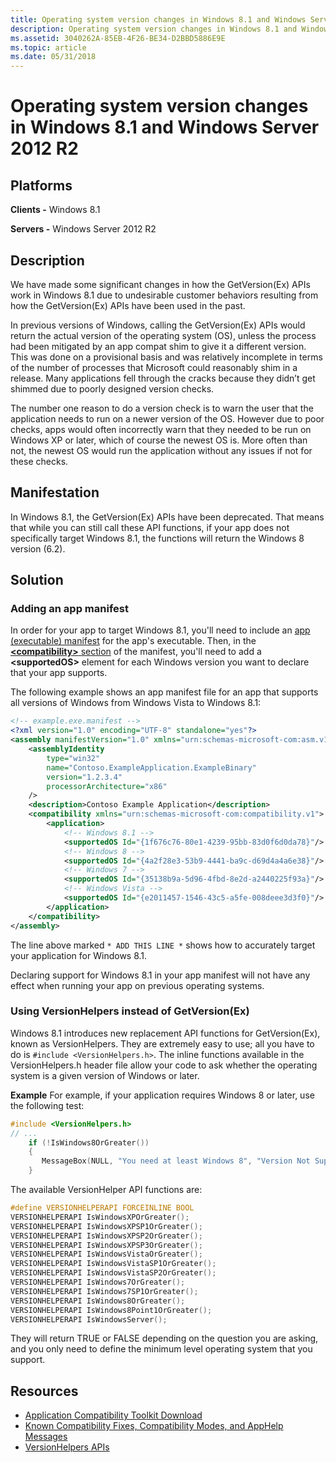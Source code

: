 ```yaml
---
title: Operating system version changes in Windows 8.1 and Windows Server 2012 R2
description: Operating system version changes in Windows 8.1 and Windows Server 2012 R2
ms.assetid: 3040262A-85EB-4F26-BE34-D2BBD5886E9E
ms.topic: article
ms.date: 05/31/2018
---
```


# Operating system version changes in Windows 8.1 and Windows Server 2012 R2

## Platforms

**Clients -** Windows 8.1

**Servers -** Windows Server 2012 R2

## Description

We have made some significant changes in how the GetVersion(Ex) APIs work in Windows 8.1 due to undesirable customer behaviors resulting from how the GetVersion(Ex) APIs have been used in the past.

In previous versions of Windows, calling the GetVersion(Ex) APIs would return the actual version of the operating system (OS), unless the process had been mitigated by an app compat shim to give it a different version. This was done on a provisional basis and was relatively incomplete in terms of the number of processes that Microsoft could reasonably shim in a release. Many applications fell through the cracks because they didn’t get shimmed due to poorly designed version checks.

The number one reason to do a version check is to warn the user that the application needs to run on a newer version of the OS. However due to poor checks, apps would often incorrectly warn that they needed to be run on Windows XP or later, which of course the newest OS is. More often than not, the newest OS would run the application without any issues if not for these checks.

## Manifestation

In Windows 8.1, the GetVersion(Ex) APIs have been deprecated. That means that while you can still call these API functions, if your app does not specifically target Windows 8.1, the functions will return the Windows 8 version (6.2).

## Solution

### Adding an app manifest

In order for your app to target Windows 8.1, you'll need to include an [app (executable) manifest](/windows/compatibility/application-executable-manifest) for the app's executable. Then, in the [**&lt;compatibility&gt;** section](../SbsCs/application-manifests.md#compatibility) of the manifest, you'll need to add a **&lt;supportedOS&gt;** element for each Windows version you want to declare that your app supports.

The following example shows an app manifest file for an app that supports all versions of Windows from Windows Vista to Windows 8.1:

```XML
<!-- example.exe.manifest -->
<?xml version="1.0" encoding="UTF-8" standalone="yes"?>
<assembly manifestVersion="1.0" xmlns="urn:schemas-microsoft-com:asm.v1" xmlns:asmv3="urn:schemas-microsoft-com:asm.v3">
    <assemblyIdentity
        type="win32"
        name="Contoso.ExampleApplication.ExampleBinary"
        version="1.2.3.4"
        processorArchitecture="x86"
    />
    <description>Contoso Example Application</description>
    <compatibility xmlns="urn:schemas-microsoft-com:compatibility.v1">
        <application>
            <!-- Windows 8.1 -->
            <supportedOS Id="{1f676c76-80e1-4239-95bb-83d0f6d0da78}"/> <!-- * ADD THIS LINE * -->
            <!-- Windows 8 -->
            <supportedOS Id="{4a2f28e3-53b9-4441-ba9c-d69d4a4a6e38}"/>
            <!-- Windows 7 -->
            <supportedOS Id="{35138b9a-5d96-4fbd-8e2d-a2440225f93a}"/>
            <!-- Windows Vista -->
            <supportedOS Id="{e2011457-1546-43c5-a5fe-008deee3d3f0}"/> 
        </application>
    </compatibility>
</assembly>
```

The line above marked `* ADD THIS LINE *` shows how to accurately target your application for Windows 8.1.

Declaring support for Windows 8.1 in your app manifest will not have any effect when running your app on previous operating systems.

### Using VersionHelpers instead of GetVersion(Ex)

Windows 8.1 introduces new replacement API functions for GetVersion(Ex), known as VersionHelpers. They are extremely easy to use; all you have to do is `#include <VersionHelpers.h>`. The inline functions available in the VersionHelpers.h header file allow your code to ask whether the operating system is a given version of Windows or later.

**Example**
For example, if your application requires Windows 8 or later, use the following test:

```cpp
#include <VersionHelpers.h>
// ...
    if (!IsWindows8OrGreater())
    {
       MessageBox(NULL, "You need at least Windows 8", "Version Not Supported", MB_OK);
    }
```

The available VersionHelper API functions are:

```c
#define VERSIONHELPERAPI FORCEINLINE BOOL
VERSIONHELPERAPI IsWindowsXPOrGreater();
VERSIONHELPERAPI IsWindowsXPSP1OrGreater();
VERSIONHELPERAPI IsWindowsXPSP2OrGreater();
VERSIONHELPERAPI IsWindowsXPSP3OrGreater();
VERSIONHELPERAPI IsWindowsVistaOrGreater();
VERSIONHELPERAPI IsWindowsVistaSP1OrGreater();
VERSIONHELPERAPI IsWindowsVistaSP2OrGreater();
VERSIONHELPERAPI IsWindows7OrGreater();
VERSIONHELPERAPI IsWindows7SP1OrGreater();
VERSIONHELPERAPI IsWindows8OrGreater();
VERSIONHELPERAPI IsWindows8Point1OrGreater();
VERSIONHELPERAPI IsWindowsServer();
```

They will return TRUE or FALSE depending on the question you are asking, and you only need to define the minimum level operating system that you support.

## Resources

-   [Application Compatibility Toolkit Download](https://www.microsoft.com/downloads/details.aspx?FamilyId=24DA89E9-B581-47B0-B45E-492DD6DA2971)
-   [Known Compatibility Fixes, Compatibility Modes, and AppHelp Messages](/previous-versions/windows/it-pro/windows-7/cc765984(v=ws.10))
-   [VersionHelpers APIs](../sysinfo/version-helper-apis.md)
